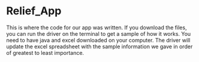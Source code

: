 # Relief_App
This is where the code for our app was written.
If you download the files, you can run the driver on the terminal to get a sample of how it works.
You need to have java and excel downloaded on your computer.
The driver will update the excel spreadsheet with the sample information
we gave in order of greatest to least importance.
